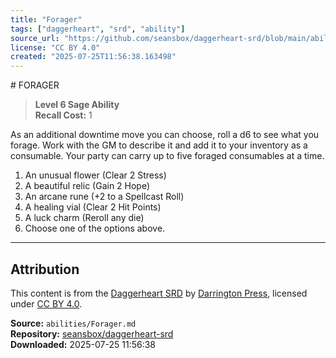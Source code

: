 ```yaml
---
title: "Forager"
tags: ["daggerheart", "srd", "ability"]
source_url: "https://github.com/seansbox/daggerheart-srd/blob/main/abilities/Forager.md"
license: "CC BY 4.0"
created: "2025-07-25T11:56:38.163498"
---
```


﻿# FORAGER

> **Level 6 Sage Ability**  
> **Recall Cost:** 1

As an additional downtime move you can choose, roll a d6 to see what you forage. Work with the GM to describe it and add it to your inventory as a consumable. Your party can carry up to five foraged consumables at a time.

1. An unusual flower (Clear 2 Stress)
1. A beautiful relic (Gain 2 Hope)
1. An arcane rune (+2 to a Spellcast Roll)
1. A healing vial (Clear 2 Hit Points)
1. A luck charm (Reroll any die)
1. Choose one of the options above.

---

## Attribution

This content is from the [Daggerheart SRD](https://github.com/seansbox/daggerheart-srd/blob/main/abilities/Forager.md) by [Darrington Press](https://darringtonpress.com/), licensed under [CC BY 4.0](https://creativecommons.org/licenses/by/4.0/).

**Source:** `abilities/Forager.md`  
**Repository:** [seansbox/daggerheart-srd](https://github.com/seansbox/daggerheart-srd)  
**Downloaded:** 2025-07-25 11:56:38

